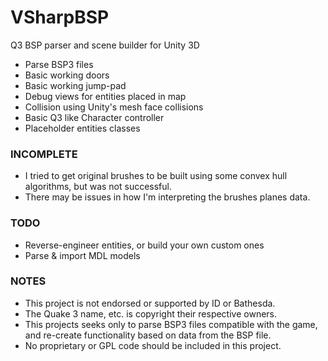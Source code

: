 # VSharpBSP
Q3 BSP parser and scene builder for Unity 3D

* Parse BSP3 files
* Basic working doors
* Basic working jump-pad
* Debug views for entities placed in map
* Collision using Unity's mesh face collisions
* Basic Q3 like Character controller
* Placeholder entities classes

### INCOMPLETE
* I tried to get original brushes to be built using some convex hull algorithms, but was not successful. 
* There may be issues in how I'm interpreting the brushes planes data. 

### TODO
* Reverse-engineer entities, or build your own custom ones
* Parse & import MDL models

### NOTES
* This project is not endorsed or supported by ID or Bathesda.
* The Quake 3 name, etc. is copyright their respective owners.
* This projects seeks only to parse BSP3 files compatible with the game,
and re-create functionality based on data from the BSP file. 
* No proprietary or GPL code should be included in this project.